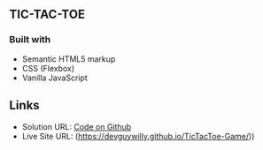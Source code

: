 ## TIC-TAC-TOE

### Built with

- Semantic HTML5 markup
- CSS (Flexbox)
- Vanilla JavaScript

## Links

- Solution URL: [Code on Github](git@github.com:DevGuyWilly/TicTacToe-Game.git)
- Live Site URL: (https://devguywilly.github.io/TicTacToe-Game/))
